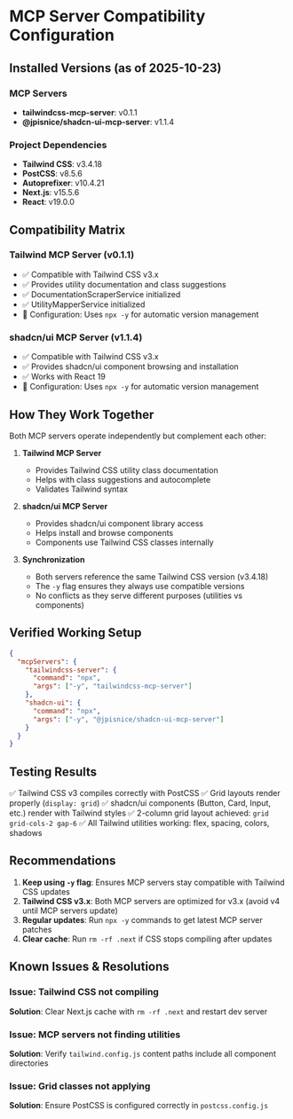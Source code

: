 # MCP Server Compatibility Configuration

## Installed Versions (as of 2025-10-23)

### MCP Servers
- **tailwindcss-mcp-server**: v0.1.1
- **@jpisnice/shadcn-ui-mcp-server**: v1.1.4

### Project Dependencies
- **Tailwind CSS**: v3.4.18
- **PostCSS**: v8.5.6
- **Autoprefixer**: v10.4.21
- **Next.js**: v15.5.6
- **React**: v19.0.0

## Compatibility Matrix

### Tailwind MCP Server (v0.1.1)
- ✅ Compatible with Tailwind CSS v3.x
- ✅ Provides utility documentation and class suggestions
- ✅ DocumentationScraperService initialized
- ✅ UtilityMapperService initialized
- 🔧 Configuration: Uses `npx -y` for automatic version management

### shadcn/ui MCP Server (v1.1.4)
- ✅ Compatible with Tailwind CSS v3.x
- ✅ Provides shadcn/ui component browsing and installation
- ✅ Works with React 19
- 🔧 Configuration: Uses `npx -y` for automatic version management

## How They Work Together

Both MCP servers operate independently but complement each other:

1. **Tailwind MCP Server**
   - Provides Tailwind CSS utility class documentation
   - Helps with class suggestions and autocomplete
   - Validates Tailwind syntax

2. **shadcn/ui MCP Server**
   - Provides shadcn/ui component library access
   - Helps install and browse components
   - Components use Tailwind CSS classes internally

3. **Synchronization**
   - Both servers reference the same Tailwind CSS version (v3.4.18)
   - The `-y` flag ensures they always use compatible versions
   - No conflicts as they serve different purposes (utilities vs components)

## Verified Working Setup

```json
{
  "mcpServers": {
    "tailwindcss-server": {
      "command": "npx",
      "args": ["-y", "tailwindcss-mcp-server"]
    },
    "shadcn-ui": {
      "command": "npx",
      "args": ["-y", "@jpisnice/shadcn-ui-mcp-server"]
    }
  }
}
```

## Testing Results

✅ Tailwind CSS v3 compiles correctly with PostCSS
✅ Grid layouts render properly (`display: grid`)
✅ shadcn/ui components (Button, Card, Input, etc.) render with Tailwind styles
✅ 2-column grid layout achieved: `grid grid-cols-2 gap-6`
✅ All Tailwind utilities working: flex, spacing, colors, shadows

## Recommendations

1. **Keep using `-y` flag**: Ensures MCP servers stay compatible with Tailwind CSS updates
2. **Tailwind CSS v3.x**: Both MCP servers are optimized for v3.x (avoid v4 until MCP servers update)
3. **Regular updates**: Run `npx -y` commands to get latest MCP server patches
4. **Clear cache**: Run `rm -rf .next` if CSS stops compiling after updates

## Known Issues & Resolutions

### Issue: Tailwind CSS not compiling
**Solution**: Clear Next.js cache with `rm -rf .next` and restart dev server

### Issue: MCP servers not finding utilities
**Solution**: Verify `tailwind.config.js` content paths include all component directories

### Issue: Grid classes not applying
**Solution**: Ensure PostCSS is configured correctly in `postcss.config.js`

